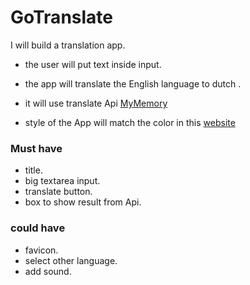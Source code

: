 # GoTranslate 

I will build a translation app.
- the user will put text inside input.
- the app will translate the English language to dutch .
- it will use translate Api [MyMemory](https://mymemory.translated.net/doc/spec.php)

- style of the App will match the color in this [website](https://pinkbeach.nl/)


### Must have

- title.
- big textarea input.
- translate button.
- box to show result from Api.



### could have

- favicon.
- select other language.
- add sound.